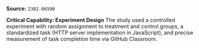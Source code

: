**Source:** `2302.06590`

**Critical Capability: Experiment Design**
The study used a controlled experiment with random assignment to treatment and control groups, a standardized task (HTTP server implementation in JavaScript), and precise measurement of task completion time via GitHub Classroom.
